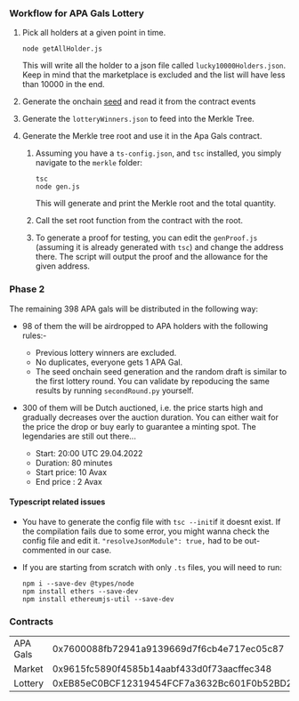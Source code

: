 ### Workflow for APA Gals Lottery

1. Pick all holders at a given point in time. 

   `node getAllHolder.js`

   This will write all the holder to a json file called `lucky10000Holders.json`. Keep in mind that the marketplace is excluded and the list will have less than 10000 in the end.

2. Generate the onchain [seed](https://snowtrace.io/address/0xEB85eC0BCF12319454FCF7a3632Bc601F0b52BD2#events) and read it from the contract events 

3. Generate the `lotteryWinners.json` to feed into the Merkle Tree.

4. Generate the Merkle tree root and use it in the Apa Gals contract.

   1. Assuming you have a `ts-config.json`, and `tsc` installed, you simply navigate to the `merkle` folder:
      ```
      tsc
      node gen.js
      ```
      This will generate and print the Merkle root and the total quantity.

   2. Call the set root function from the contract with the root.

   3. To generate a proof for testing, you can edit the `genProof.js` (assuming it is already generated with `tsc`) and change the address there. The script will output the proof and the allowance for the given address.

### Phase 2

The remaining 398 APA gals will be distributed in the following way:

* 98 of them the will be airdropped to APA holders with the following rules:-

  * Previous lottery winners are excluded.
  * No duplicates, everyone gets 1 APA Gal.
  * The seed onchain seed generation and the random draft is similar to the first lottery round. You can validate by repoducing the same results by running `secondRound.py` yourself.

* 300 of them will be Dutch auctioned, i.e. the price starts high and gradually decreases over the auction duration. You can either wait for the price the drop or buy early to guarantee a minting spot. The legendaries are still out there...

  * Start: 20:00 UTC 29.04.2022
  * Duration: 80 minutes
  * Start price: 10 Avax
  * End price : 2 Avax
  
   

#### Typescript related issues

* You have to generate the config file with `tsc --init`if it doesnt exist. If the compilation fails due to some error, you might wanna check the config file and edit it. `"resolveJsonModule": true,` had to be out-commented in our case.

* If you are starting from scratch with only `.ts` files, you will need to run:

  ```
  npm i --save-dev @types/node
  npm install ethers --save-dev
  npm install ethereumjs-util --save-dev
  ```


### Contracts

|          |                                            |
| -------- | ------------------------------------------ |
| APA Gals | 0x7600088fb72941a9139669d7f6cb4e717ec05c87 |
| Market   | 0x9615fc5890f4585b14aabf433d0f73aacffec348 |
| Lottery  | 0xEB85eC0BCF12319454FCF7a3632Bc601F0b52BD2 |



